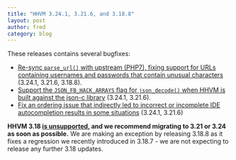 ```yaml
---
title: "HHVM 3.24.1, 3.21.6, and 3.18.8"
layout: post
author: fred
category: blog
---
```


These releases contains several bugfixes:

* [Re-sync `parse_url()` with upstream (PHP7), fixing support for URLs containing usernames and passwords that contain unusual characters](https://github.com/facebook/hhvm/commit/71cf8e593a1999c09892713d5dec4e1536de5b9c) (3.24.1, 3.21.6, 3.18.8).
* [Support the `JSON_FB_HACK_ARRAYS` flag for `json_decode()` when HHVM is built against the json-c library](https://github.com/facebook/hhvm/commit/fb70e3599df2173c5d7791b44f6280983ac58853) (3.24.1, 3.21.6).
* [Fix an ordering issue that indirectly led to incorrect or incomplete IDE autocompletion results in some situations](https://github.com/facebook/hhvm/commit/864c84c890ff58a6a396d33a1ce999e07ada7aac) (3.24.1, 3.21.6)

**HHVM 3.18 [is unsupported](https://docs.hhvm.com/hhvm/installation/release-schedule), and we recommend migrating to 3.21 or 3.24 as soon as possible.** We are making an exception by releasing 3.18.8 as it fixes a regression we recently introduced in 3.18.7 - we are not expecting to release any further 3.18 updates.
